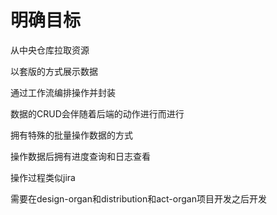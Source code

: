 # 明确目标

从中央仓库拉取资源

以套版的方式展示数据

通过工作流编排操作并封装

数据的CRUD会伴随着后端的动作进行而进行

拥有特殊的批量操作数据的方式

操作数据后拥有进度查询和日志查看

操作过程类似jira



需要在design-organ和distribution和act-organ项目开发之后开发
